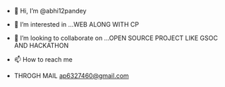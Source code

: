 - 👋 Hi, I’m @abhi12pandey
- 👀 I’m interested in ...WEB ALONG WITH CP

- 💞️ I’m looking to collaborate on ...OPEN SOURCE PROJECT LIKE GSOC AND HACKATHON
- 📫 How to reach me
- THROGH MAIL ap6327460@gmail.com

<!---
abhi12pandey/abhi12pandey is a ✨ special ✨ repository because its `README.md` (this file) appears on your GitHub profile.
You can click the Preview link to take a look at your changes.
--->
